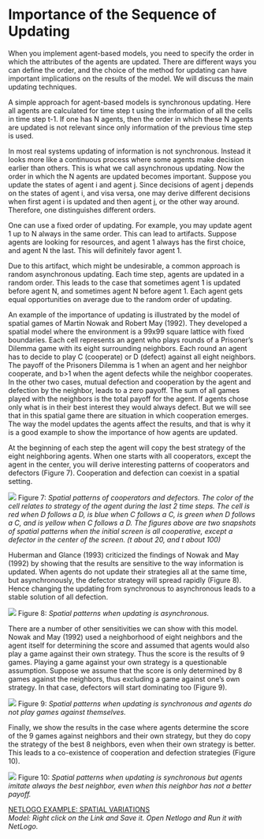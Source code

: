 # Importance of the Sequence of Updating
When you implement agent-based models, you need to specify the order in which the attributes of the agents are updated. There are different ways you can define the order, and the choice of the method for updating can have important implications on the results of the model. We will discuss the main updating techniques.

A simple approach for agent-based models is synchronous updating. Here all agents are calculated for time step t using the information of all the cells in time step t-1. If one has N agents, then the order in which these N agents are updated is not relevant since only information of the previous time step is used.

In most real systems updating of information is not synchronous. Instead it looks more like a continuous process where some agents make decision earlier than others. This is what we call asynchronous updating. Now the order in which the N agents are updated becomes important. Suppose you update the states of agent i and agent j. Since decisions of agent j depends on the states of agent i, and visa versa, one may derive different decisions when first agent i is updated and then agent j, or the other way around. Therefore, one distinguishes different orders.

One can use a fixed order of updating. For example, you may update agent 1 up to N always in the same order. This can lead to artifacts. Suppose agents are looking for resources, and agent 1 always has the first choice, and agent N the last. This will definitely favor agent 1.

Due to this artifact, which might be undesirable, a common approach is random asynchronous updating. Each time step, agents are updated in a random order. This leads to the case that sometimes agent 1 is updated before agent N, and sometimes agent N before agent 1. Each agent gets equal opportunities on average due to the random order of updating.

An example of the importance of updating is illustrated by the model of spatial games of Martin Nowak and Robert May (1992). They developed a spatial model where the environment is a 99x99 square lattice with fixed boundaries. Each cell represents an agent who plays rounds of a Prisoner’s Dilemma game with its eight surrounding neighbors. Each round an agent has to decide to play C (cooperate) or D (defect) against all eight neighbors. The payoff of the Prisoners Dilemma is 1 when an agent and her neighbor cooperate, and b>1 when the agent defects while the neighbor cooperates. In the other two cases, mutual defection and cooperation by the agent and defection by the neighbor, leads to a zero payoff. The sum of all games played with the neighbors is the total payoff for the agent. If agents chose only what is in their best interest they would always defect. But we will see that in this spatial game there are situation in which cooperation emerges. The way the model updates the agents affect the results, and that is why it is a good example to show the importance of how agents are updated.

At the beginning of each step the agent will copy the best strategy of the eight neighboring agents. When one starts with all cooperators, except the agent in the center, you will derive interesting patterns of cooperators and defectors (Figure 7). Cooperation and defection can coexist in a spatial setting.

![](https://raw.githubusercontent.com/comses/intro-to-abm/master/assets/images/Ch_5_Fig_7.png)
Figure 7: *Spatial patterns of cooperators and defectors. The color of the cell relates to strategy of the agent during the last 2 time steps. The cell is red when D follows a D, is blue when C follows a C, is green when D follows a C, and is yellow when C follows a D. The figures above are two snapshots of spatial patterns when the initial screen is all cooperative, except a defector in the center of the screen. (t about 20, and t about 100)*

Huberman and Glance (1993) criticized the findings of Nowak and May (1992) by showing that the results are sensitive to the way information is updated. When agents do not update their strategies all at the same time, but asynchronously, the defector strategy will spread rapidly (Figure 8). Hence changing the updating from synchronous to asynchronous leads to a stable solution of all defection.

![](https://raw.githubusercontent.com/comses/intro-to-abm/master/assets/images/Ch_5_Fig_8.png)
Figure 8: *Spatial patterns when updating is asynchronous.*

There are a number of other sensitivities we can show with this model. Nowak and May (1992) used a neighborhood of eight neighbors and the agent itself for determining the score and assumed that agents would also play a game against their own strategy. Thus the score is the results of 9 games. Playing a game against your own strategy is a questionable assumption. Suppose we assume that the score is only determined by 8 games against the neighbors, thus excluding a game against one’s own strategy. In that case, defectors will start dominating too (Figure 9).

![](https://raw.githubusercontent.com/comses/intro-to-abm/master/assets/images/Ch_5_Fig_9.png)
Figure 9: *Spatial patterns when updating is synchronous and agents do not play games against themselves.*

Finally, we show the results in the case where agents determine the score of the 9 games against neighbors and their own strategy, but they do copy the strategy of the best 8 neighbors, even when their own strategy is better. This leads to a co-existence of cooperation and defection strategies (Figure 10).

![](https://raw.githubusercontent.com/comses/intro-to-abm/master/assets/images/Ch_5_Fig_10.png)
Figure 10: *Spatial patterns when updating is synchronous but agents imitate always the best neighbor, even when this neighbor has not a better payoff.*


[NETLOGO EXAMPLE: SPATIAL VARIATIONS](https://raw.githubusercontent.com/comses/intro-to-abm/master/assets/netlogo/SpatialGamesvariations.nlogo)<br>*Model: Right click on the Link and Save it. Open Netlogo and Run it with NetLogo.*


